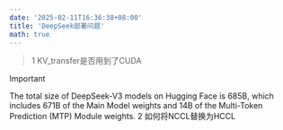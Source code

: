 ```yaml
---
date: '2025-02-11T16:36:38+08:00'
title: 'DeepSeek部署问题'
math: true
---
```

> 1 KV_transfer是否用到了CUDA

> [!important]
> The total size of DeepSeek-V3 models on Hugging Face is 685B, which includes 671B of the Main Model weights and 14B of the Multi-Token Prediction (MTP) Module weights.
> 2 如何将NCCL替换为HCCL

